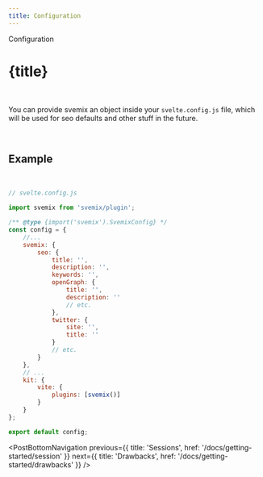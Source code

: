 ```yaml
---
title: Configuration
---
```


<script context="module">
	export const prerender = true;
</script>
<script>
	import PostBottomNavigation from "../../../components/PostBottomNavigation.svelte";
</script>

<p class="mb-4 leading-6 font-semibold text-sky-300">Configuration</p>

# {title}

<br>

You can provide svemix an object inside your `svelte.config.js` file, which will be used for seo defaults and other stuff in the future.

<br>

<h2 id="example">Example</h2>

<br>

```js
// svelte.config.js

import svemix from 'svemix/plugin';

/** @type {import('svemix').SvemixConfig} */
const config = {
	//...
	svemix: {
		seo: {
			title: '',
			description: '',
			keywords: '',
			openGraph: {
				title: '',
				description: ''
				// etc.
			},
			twitter: {
				site: '',
				title: ''
			}
			// etc.
		}
	},
	// ...
	kit: {
		vite: {
			plugins: [svemix()]
		}
	}
};

export default config;
```

<PostBottomNavigation
previous={{ title: 'Sessions', href: '/docs/getting-started/session' }}
next={{ title: 'Drawbacks', href: '/docs/getting-started/drawbacks' }}
/>
